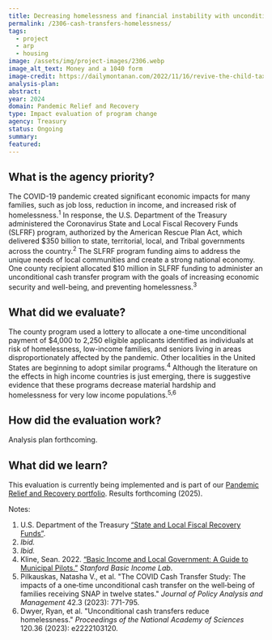 ```yaml
---
title: Decreasing homelessness and financial instability with unconditional cash transfers
permalink: /2306-cash-transfers-homelessness/
tags: 
  - project
  - arp
  - housing
image: /assets/img/project-images/2306.webp
image_alt_text: Money and a 1040 form
image-credit: https://dailymontanan.com/2022/11/16/revive-the-child-tax-credit-our-children-deserve-nothing-less/
analysis-plan:
abstract: 
year: 2024  
domain: Pandemic Relief and Recovery
type: Impact evaluation of program change
agency: Treasury
status: Ongoing
summary: 
featured: 
---
```

## What is the agency priority?
The COVID-19 pandemic created significant economic impacts for many families, such as job loss, reduction in income, and increased risk of homelessness.<sup>1</sup> In response, the U.S. Department of the Treasury administered the Coronavirus State and Local Fiscal Recovery Funds (SLFRF) program, authorized by the American Rescue Plan Act, which delivered $350 billion to state, territorial, local, and Tribal governments across the country.<sup>2</sup> The SLFRF program funding aims to address the unique needs of local communities and create a strong national economy. One county recipient allocated $10 million in SLFRF funding to administer an unconditional cash transfer program with the goals of increasing economic security and well-being, and preventing homelessness.<sup>3</sup>

## What did we evaluate?
The county program used a lottery to allocate a one-time unconditional payment of $4,000 to 2,250 eligible applicants identified as individuals at risk of homelessness, low-income families, and seniors living in areas disproportionately affected by the pandemic. Other localities in the United States are beginning to adopt similar programs.<sup>4</sup> Although the literature on the effects in high income countries is just emerging, there is suggestive evidence that these programs decrease material hardship and homelessness for very low income populations.<sup>5,6</sup>

## How did the evaluation work?
Analysis plan forthcoming.

## What did we learn?
This evaluation is currently being implemented and is part of our <a href="https://oes.gsa.gov/american-rescue-plan/">Pandemic Relief and Recovery portfolio</a>. 
Results forthcoming (2025).

Notes:
1. U.S. Department of the Treasury <a class="usa-link usa-link--external" href="https://home.treasury.gov/policy-issues/coronavirus/assistance-for-state-local-and-tribal-governments/state-and-local-fiscal-recovery-funds">“State and Local Fiscal Recovery Funds”</a>.
2. <i>Ibid.</i>
3. <i>Ibid.</i>
4. Kline, Sean. 2022. <a class="usa-link usa-link--external" href="https://basicincome.stanford.edu/uploads/basic-income-and-cities-toolkit_digital.pdf">“Basic Income and Local Government: A Guide to Municipal Pilots.”</a> <i>Stanford Basic Income Lab</i>.
5. Pilkauskas, Natasha V., et al. "The COVID Cash Transfer Study: The impacts of a one‐time unconditional cash transfer on the well‐being of families receiving SNAP in twelve states." <i>Journal of Policy Analysis and Management</i> 42.3 (2023): 771-795.
6. Dwyer, Ryan, et al. "Unconditional cash transfers reduce homelessness." <i>Proceedings of the National Academy of Sciences</i> 120.36 (2023): e2222103120.

